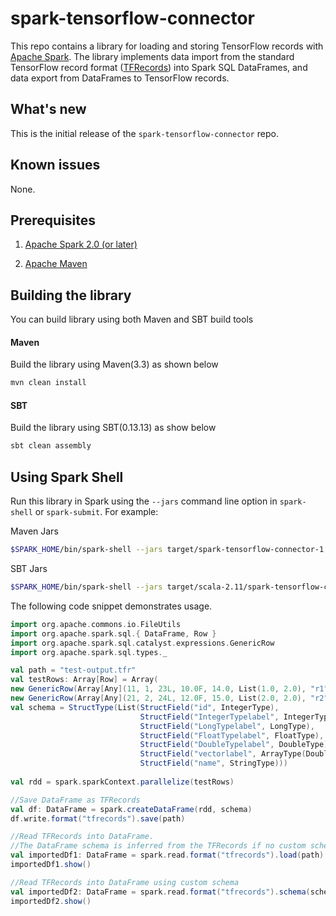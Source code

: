 # spark-tensorflow-connector

This repo contains a library for loading and storing TensorFlow records with [Apache Spark](http://spark.apache.org/).
The library implements data import from the standard TensorFlow record format ([TFRecords](https://www.tensorflow.org/how_tos/reading_data/)) into Spark SQL DataFrames, and data export from DataFrames to TensorFlow records.

## What's new

This is the initial release of the `spark-tensorflow-connector` repo.

## Known issues

None.

## Prerequisites

1. [Apache Spark 2.0 (or later)](http://spark.apache.org/)

2. [Apache Maven](https://maven.apache.org/)

## Building the library
You can build library using both Maven and SBT build tools

#### Maven
Build the library using Maven(3.3) as shown below

```sh
mvn clean install
```

#### SBT 
Build the library using SBT(0.13.13) as show below
```sh
sbt clean assembly
```

## Using Spark Shell
Run this library in Spark using the `--jars` command line option in `spark-shell` or `spark-submit`. For example:

Maven Jars
```sh
$SPARK_HOME/bin/spark-shell --jars target/spark-tensorflow-connector-1.0-SNAPSHOT.jar,target/lib/tensorflow-hadoop-1.0-01232017-SNAPSHOT-shaded-protobuf.jar
```

SBT Jars
```sh
$SPARK_HOME/bin/spark-shell --jars target/scala-2.11/spark-tensorflow-connector-assembly-1.0.0.jar
```

The following code snippet demonstrates usage.

```scala
import org.apache.commons.io.FileUtils
import org.apache.spark.sql.{ DataFrame, Row }
import org.apache.spark.sql.catalyst.expressions.GenericRow
import org.apache.spark.sql.types._

val path = "test-output.tfr"
val testRows: Array[Row] = Array(
new GenericRow(Array[Any](11, 1, 23L, 10.0F, 14.0, List(1.0, 2.0), "r1")),
new GenericRow(Array[Any](21, 2, 24L, 12.0F, 15.0, List(2.0, 2.0), "r2")))
val schema = StructType(List(StructField("id", IntegerType), 
                             StructField("IntegerTypelabel", IntegerType), 
                             StructField("LongTypelabel", LongType), 
                             StructField("FloatTypelabel", FloatType), 
                             StructField("DoubleTypelabel", DoubleType), 
                             StructField("vectorlabel", ArrayType(DoubleType, true)), 
                             StructField("name", StringType)))
                             
val rdd = spark.sparkContext.parallelize(testRows)

//Save DataFrame as TFRecords
val df: DataFrame = spark.createDataFrame(rdd, schema)
df.write.format("tfrecords").save(path)

//Read TFRecords into DataFrame.
//The DataFrame schema is inferred from the TFRecords if no custom schema is provided.
val importedDf1: DataFrame = spark.read.format("tfrecords").load(path)
importedDf1.show()

//Read TFRecords into DataFrame using custom schema
val importedDf2: DataFrame = spark.read.format("tfrecords").schema(schema).load(path)
importedDf2.show()

```
